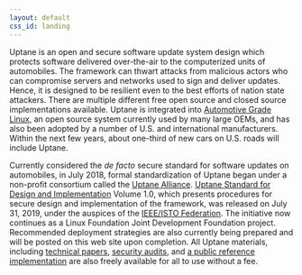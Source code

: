 ```yaml
---
layout: default
css_id: landing
---
```


Uptane is an open and secure software update system design which
protects software delivered over-the-air to the computerized units of
automobiles.  The framework can thwart attacks from malicious actors who can
compromise servers and networks used to sign and deliver updates.  Hence, it is designed to be resilient even to the best efforts of nation state
attackers. There are multiple different free open source and closed source
implementations available.  Uptane is integrated into [Automotive Grade Linux](https://www.automotivelinux.org/),
an open source system currently used by many large OEMs, and has also been adopted by a number of U.S. and international manufacturers. Within the next few years, about one-third of new cars on U.S. roads will include Uptane.

Currently considered the *de facto* secure standard for software updates on
automobiles, in July 2018, formal standardization of Uptane began under a non-profit consortium called the [Uptane
Alliance](https://ieee-isto.org/member_programs/uptane-alliance/). [Uptane Standard for Design and Implementation](https://github.com/uptane/uptane-standard/releases/download/1.0.0/ieee-isto-6100.1.0.0.uptane-standard.html) Volume 1.0, which presents procedures for secure design and implementation of the framework, was released on July 31, 2019, under the auspices of the [IEEE/ISTO Federation](https://ieee-isto.org/). The initiative now
continues as a Linux Foundation Joint Development Foundation project.   Recommended deployment strategies are also currently being prepared and will be posted on this web site upon completion. All Uptane materials, including [technical papers](https://uptane.github.io/publications.html),
[security audits](https://uptane.github.io/audits.html), and
[a public reference implementation](https://github.com/uptane/uptane)
are also freely available for all to use without a fee.
